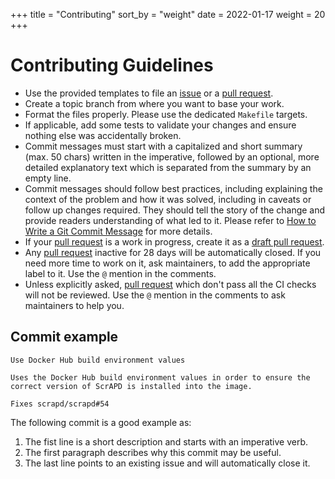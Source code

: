 +++
title = "Contributing"
sort_by = "weight"
date = 2022-01-17
weight = 20
+++

# Contributing Guidelines

* Use the provided templates to file an [issue] or a [pull request].
* Create a topic branch from where you want to base your work.
* Format the files properly. Please use the dedicated `Makefile` targets.
* If applicable, add some tests to validate your changes and ensure nothing
  else was accidentally broken.
* Commit messages must start with a capitalized and short summary
  (max. 50 chars) written in the imperative, followed by an optional, more
  detailed explanatory text which is separated from the summary by an empty
  line.
* Commit messages should follow best practices, including explaining the context
  of the problem and how it was solved, including in caveats or follow up
  changes required. They should tell the story of the change and provide readers
  understanding of what led to it. Please refer to
  [How to Write a Git Commit Message] for more details.
* If your [pull request] is a work in progress, create it as a
  [draft pull request].
* Any [pull request] inactive for 28 days will be automatically closed. If you
  need more time to work on it, ask maintainers, to add the appropriate label to
  it. Use the `@` mention in the comments.
* Unless explicitly asked, [pull request] which don't pass all the CI checks
  will not be reviewed. Use the `@` mention in the comments to ask maintainers
  to help you.

## Commit example

```COMMIT_EDITMSG
Use Docker Hub build environment values

Uses the Docker Hub build environment values in order to ensure the
correct version of ScrAPD is installed into the image.

Fixes scrapd/scrapd#54
```

The following commit is a good example as:

1. The fist line is a short description and starts with an imperative verb.
2. The first paragraph describes why this commit may be useful.
3. The last line points to an existing issue and will automatically close it.

[draft pull request]: https://github.blog/2019-02-14-introducing-draft-pull-requests/
[How to Write a Git Commit Message]: http://chris.beams.io/posts/git-commit
[issue]: https://github.com/PeopleForBikes/project/issues/new/choose
[pull request]: https://github.com/PeopleForBikes/project/pulls
